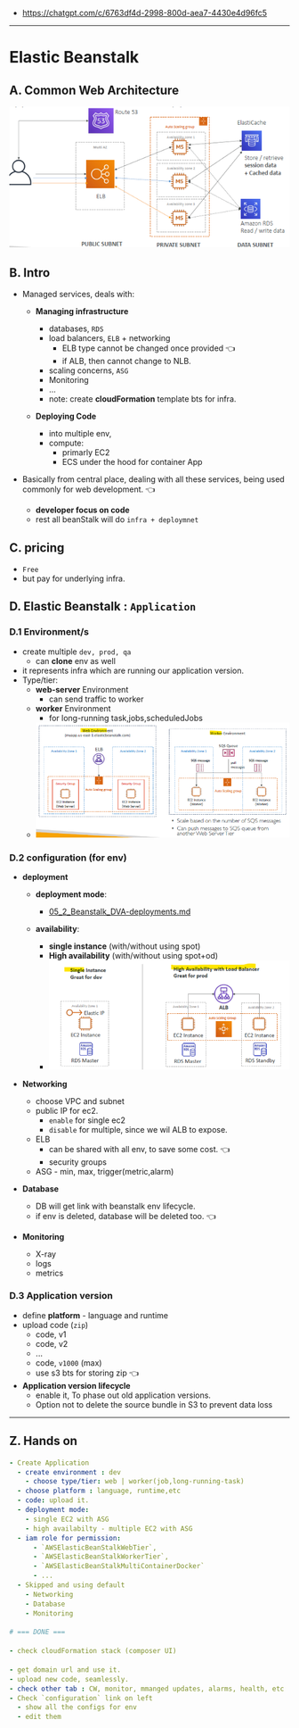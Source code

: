 - https://chatgpt.com/c/6763df4d-2998-800d-aea7-4430e4d96fc5
--- 
# Elastic Beanstalk 
## A. Common **Web** Architecture
![img.png](../99_img/dva/beanstalk/01/img.png)

## B. Intro
- Managed services, deals with:
  - **Managing infrastructure**
    - databases, `RDS`
    - load balancers, `ELB` + networking
      - ELB type cannot be changed once provided :point_left:
      - if ALB, then cannot change to NLB.
    - scaling concerns, `ASG`
    - Monitoring
    - ...
    - note: create **cloudFormation** template bts for infra.
    
  - **Deploying Code**
    - into multiple env, 
    - compute: 
      - primarly EC2 
      - ECS under the hood for container App
    
- Basically from central place, dealing with all these services, being used commonly for web development. :point_left:
  - **developer focus on code**
  - rest all beanStalk will do `infra + deploymnet`

## C. pricing
- `Free` 
- but pay for underlying infra.

## D. Elastic Beanstalk : `Application`
### D.1 **Environment/s**
- create multiple `dev, prod, qa`
  - can **clone** env as well
- it represents infra which are running our application version.
- Type/tier:
  - **web-server**  Environment
    - can send traffic to worker
  - **worker** Environment
    - for long-running task,jobs,scheduledJobs
  - ![img.png](../99_img/compute/img.png)
  
### D.2 **configuration (for env)**
- **deployment** 
  - **deployment mode**:
    - [05_2_Beanstalk_DVA-deployments.md](05_2_Beanstalk_DVA-deployments.md)
    
  - **availability**:
    - **single instance** (with/without using spot)
    - **High availability** (with/without using spot+od)
    - ![img_1.png](../99_img/compute/img_1.png)
  
- **Networking**
  - choose VPC and subnet
  - public IP for ec2.
    - `enable` for single ec2
    - `disable` for multiple, since we wil ALB to expose.
  - ELB 
    - can be shared with all env, to save some cost. :point_left:
    - security groups
  - ASG - min, max, trigger(metric,alarm)
  
- **Database**
  - DB will get link with beanstalk env lifecycle.
  - if env is deleted, database will be deleted too. :point_left:
  
- **Monitoring**
  - X-ray
  - logs
  - metrics

### D.3 **Application version** 
- define **platform** - language and runtime
- upload code (`zip`)
  - code, v1
  - code, v2
  - ...
  - code, `v1000` (max)
  - use s3 bts for storing zip :point_left:
- **Application version lifecycle**
  - enable it, To phase out old application versions.
  - Option not to delete the source bundle in S3 to prevent data loss

      
---
## Z. Hands on
```yaml
- Create Application
  - create environment : dev
    - choose type/tier: web | worker(job,long-running-task)
  - choose platform : language, runtime,etc 
  - code: upload it.
  - deployment mode:
    - single EC2 with ASG 
    - high availabilty - multiple EC2 with ASG
  - iam role for permission:
      - `AWSElasticBeanStalkWebTier`,
      - `AWSElasticBeanStalkWorkerTier`, 
      - `AWSElasticBeanStalkMultiContainerDocker`
      - ...
  - Skipped and using default
    - Networking
    - Database
    - Monitoring
  
# === DONE === 
  
- check cloudFormation stack (composer UI)

- get domain url and use it.
- upload new code, seamlessly.
- check other tab : CW, monitor, mmanged updates, alarms, health, etc
- Check `configuration` link on left
  - show all the configs for env
  - edit them

```
